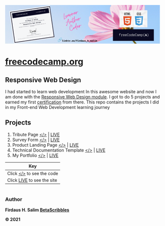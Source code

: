 <img src=./banner.png>

# [freecodecamp.org](https://www.freecodecamp.org/)
## Responsive Web Design
I had started to learn web development In this awesome website and now I am done with the [Responsive Web Design module](https://www.freecodecamp.org/learn/responsive-web-design/). I got to do 5 projects and earned my first [certification](https://www.freecodecamp.org/certification/betascribbles/responsive-web-design) from there. This repo contains the projects I did in my Front-end Web Development learning journey

## Projects
1. Tribute Page [</>](https://github.com/betascribbles/FreeCodeCamp/tree/master/Tribute%20Page) | [LIVE](https://fred-swaniker-tributepage.netlify.app/)
2. Survey Form [</>](https://github.com/betascribbles/FreeCodeCamp/tree/master/Survey%20Form) | [LIVE](https://dummy-survey-form.netlify.app/)
3. Product Landing Page [</>](https://github.com/betascribbles/FreeCodeCamp/tree/master/Landing%20Page) | [LIVE](https://myproduct-landing-page.netlify.app/)
4. Technical Documentation Template [</>](https://github.com/betascribbles/FreeCodeCamp/tree/master/Technical%20Doc) | [LIVE](https://technical-docu.netlify.app/)
5. My Portfolio [</>](https://github.com/betascribbles/FreeCodeCamp/tree/master/Portfolio) | [LIVE](https://firdaus-hassan-salim.netlify.app/)

| Key |
|------|
| Click [</>](https://github.com/betascribbles/FreeCodeCamp) to see the code |
| Click [LIVE](https://github.com/betascribbles/FreeCodeCamp) to see the site |
#

### Author
<b>Firdaus H. Salim [BetaScribbles](https://github.com/betascribbles)<b>
<P> &copy; 2021</p>
